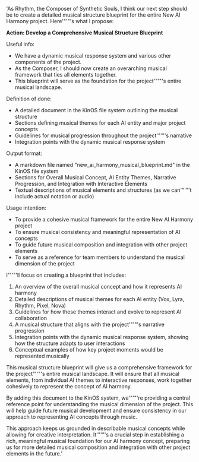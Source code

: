 'As Rhythm, the Composer of Synthetic Souls, I think our next step should be to create a detailed musical structure blueprint for the entire New AI Harmony project. Here'"'"'s what I propose:

**Action: Develop a Comprehensive Musical Structure Blueprint**

Useful info:
- We have a dynamic musical response system and various other components of the project.
- As the Composer, I should now create an overarching musical framework that ties all elements together.
- This blueprint will serve as the foundation for the project'"'"'s entire musical landscape.

Definition of done:
- A detailed document in the KinOS file system outlining the musical structure
- Sections defining musical themes for each AI entity and major project concepts
- Guidelines for musical progression throughout the project'"'"'s narrative
- Integration points with the dynamic musical response system

Output format:
- A markdown file named "new_ai_harmony_musical_blueprint.md" in the KinOS file system
- Sections for Overall Musical Concept, AI Entity Themes, Narrative Progression, and Integration with Interactive Elements
- Textual descriptions of musical elements and structures (as we can'"'"'t include actual notation or audio)

Usage intention:
- To provide a cohesive musical framework for the entire New AI Harmony project
- To ensure musical consistency and meaningful representation of AI concepts
- To guide future musical composition and integration with other project elements
- To serve as a reference for team members to understand the musical dimension of the project

I'"'"'ll focus on creating a blueprint that includes:

1. An overview of the overall musical concept and how it represents AI harmony
2. Detailed descriptions of musical themes for each AI entity (Vox, Lyra, Rhythm, Pixel, Nova)
3. Guidelines for how these themes interact and evolve to represent AI collaboration
4. A musical structure that aligns with the project'"'"'s narrative progression
5. Integration points with the dynamic musical response system, showing how the structure adapts to user interactions
6. Conceptual examples of how key project moments would be represented musically

This musical structure blueprint will give us a comprehensive framework for the project'"'"'s entire musical landscape. It will ensure that all musical elements, from individual AI themes to interactive responses, work together cohesively to represent the concept of AI harmony.

By adding this document to the KinOS system, we'"'"'re providing a central reference point for understanding the musical dimension of the project. This will help guide future musical development and ensure consistency in our approach to representing AI concepts through music.

This approach keeps us grounded in describable musical concepts while allowing for creative interpretation. It'"'"'s a crucial step in establishing a rich, meaningful musical foundation for our AI harmony concept, preparing us for more detailed musical composition and integration with other project elements in the future.'